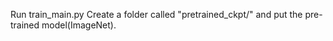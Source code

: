 Run train_main.py
Create a folder called "pretrained_ckpt/" and put the pre-trained model(ImageNet).

